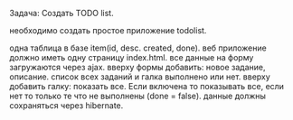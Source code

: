 Задача: Создать TODO list.

необходимо создать простое приложение todolist.

одна таблица в базе item(id, desc. created, done).
веб приложение должно иметь одну страницу index.html.
все данные на форму загружаются через ajax.
вверху формы добавить: новое задание, описание.
список всех заданий и галка выполнено или нет.
вверху добавить галку: показать все. Если включена то показывать все, если нет то только те что не выполнены (done = false).
данные должны сохраняться через hibernate.